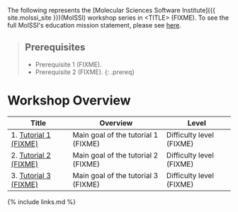 ---
---

The following represents the [Molecular Sciences Software Institute]({{ site.molssi_site }})(MolSSI) workshop 
series in \<TITLE\> (FIXME).
To see the full MolSSI's education mission statement, please see [here](http://molssi.org/education/education-mission-statement/).

> ## Prerequisites
>
> - Prerequisite 1 (FIXME).
> - Prerequisite 2 (FIXME).
{: .prereq}

# Workshop Overview 

| Title     | Overview | Level |
| --------- | -------- | ----- |
| 1. [Tutorial 1 (FIXME)](http://education.molssi.org/workshop-template) | Main goal of the tutorial 1 (FIXME) | Difficulty level (FIXME) |
| 2. [Tutorial 2 (FIXME)](http://education.molssi.org/workshop-template) | Main goal of the tutorial 2 (FIXME) | Difficulty level (FIXME) |
| 3. [Tutorial 3 (FIXME)](http://education.molssi.org/workshop-template) | Main goal of the tutorial 3 (FIXME) | Difficulty level (FIXME) |


{% include links.md %}

